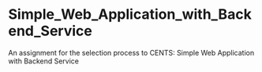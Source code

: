 # Simple_Web_Application_with_Backend_Service
An assignment for the selection process to CENTS: Simple Web Application with Backend Service
